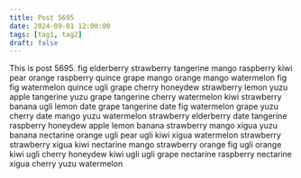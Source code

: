 ```yaml
---
title: Post 5695
date: 2024-09-01 12:00:00
tags: [tag1, tag2]
draft: false
---
```

This is post 5695.
fig
elderberry
strawberry
tangerine
mango
raspberry
kiwi
pear
orange
raspberry
quince
grape
mango
orange
mango
watermelon
fig
fig
watermelon
quince
ugli
grape
cherry
honeydew
strawberry
lemon
yuzu
apple
tangerine
yuzu
grape
tangerine
cherry
watermelon
kiwi
strawberry
banana
ugli
lemon
date
grape
tangerine
date
fig
watermelon
grape
yuzu
cherry
date
mango
yuzu
watermelon
strawberry
elderberry
date
tangerine
raspberry
honeydew
apple
lemon
banana
strawberry
mango
xigua
yuzu
banana
nectarine
orange
ugli
pear
ugli
kiwi
xigua
watermelon
strawberry
strawberry
xigua
kiwi
nectarine
mango
strawberry
orange
fig
ugli
orange
kiwi
ugli
cherry
honeydew
kiwi
ugli
ugli
grape
nectarine
raspberry
nectarine
xigua
cherry
yuzu
watermelon
